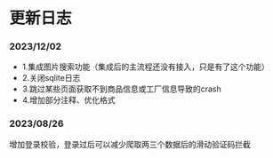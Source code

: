 # 更新日志

### 2023/12/02

* 1.集成图片搜索功能（集成后的主流程还没有接入，只是有了这个功能）
* 2.关闭sqlite日志
* 3.跳过某些页面获取不到商品信息或工厂信息导致的crash
* 4.增加部分注释、优化格式

### 2023/08/26

增加登录校验，登录过后可以减少爬取两三个数据后的滑动验证码拦截
